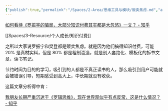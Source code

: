 ```yaml
---
{"publish":true,"permalink":"/Spaces/2-Area/思维工具与模块/贩卖焦虑.md","aliases":"罗辑思维 - 贩卖焦虑","title":"贩卖焦虑","created":"2022-06-17","modified":"2023-03-14","cssclasses":""}
---
```



[如何看待《罗振宇的骗局，大部分知识付费其实都是大忽悠》一文？ - 知乎](https://www.zhihu.com/question/67168122/answer/574063955?utm_source=cn.ticktick.task&utm_medium=social&utm_oi=627815471005831168)

[[Spaces/3-Resource/个人成长/知识付费]]

之所以大家说罗振宇和樊登都是贩卖焦虑。就是因为他们搞得知识付费，可能 20% 是真材实料，但是 80% 都是粗制滥造，就是别人套路化、模板化的拆书文章，读书笔记。

节约时间为目的的学习，吸引到的人都是不真正读书的人，那么吸引到用户可能就会被错误引导，短期感受到高大上，中长期就没有收获。

这篇文章分析得中肯：

[我朋友长期严重沉迷于《罗辑思维》，现在世界观似乎有点反常，这是什么情况？ - 知乎](https://www.zhihu.com/question/66110170/answer/241292859?utm_source=cn.ticktick.task&utm_medium=social&utm_oi=627815471005831168)
